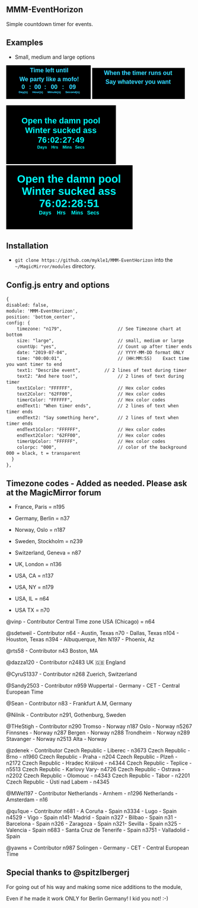 ## MMM-EventHorizon

Simple countdown timer for events.

## Examples

* Small, medium and large options

![](images/1.png) ![](images/2.png)

![](images/3.png) ![](images/4.png)

## Installation

* `git clone https://github.com/mykle1/MMM-EventHorizon` into the `~/MagicMirror/modules` directory.

## Config.js entry and options

```
{
disabled: false,
module: 'MMM-EventHorizon',
position: 'bottom_center',
config: {
    timezone: "n179",                     // See Timezone chart at bottom
    size: "large",                        // small, medium or large
    countUp: "yes",                       // Count up after timer ends
    date: "2019-07-04",                   // YYYY-MM-DD format ONLY
    time: "00:00:01",                     // (HH:MM:SS)    Exact time you want timer to end
    text1: "Describe event",         // 2 lines of text during timer
    text2: "And here too!",               // 2 lines of text during timer
    text1Color: "FFFFFF",                 // Hex color codes
    text2Color: "62FF00",                 // Hex color codes
    timerColor: "FFFFFF",                 // Hex color codes
    endText1: "When timer ends",          // 2 lines of text when timer ends
    endText2: "Say something here",       // 2 lines of text when timer ends
    endText1Color: "FFFFFF",              // Hex color codes
    endText2Color: "62FF00",              // Hex color codes
    timerUpColor: "FFFFFF",               // Hex color codes
    colorpc: "000",                       // color of the background 000 = black, t = transparent
  }
},
```

## Timezone codes - Added as needed. Please ask at the MagicMirror forum

* France, Paris = n195

* Germany, Berlin = n37

* Norway, Oslo = n187

* Sweden, Stockholm = n239

* Switzerland, Geneva = n87

* UK, London = n136

* USA, CA = n137
* USA, NY = n179
* USA, IL = n64
* USA TX = n70

@vinp - Contributor
Central Time zone USA (Chicago) = n64

@sdetweil - Contributor
n64 - Austin, Texas
n70 - Dallas, Texas
n104 - Houston, Texas
n394 - Albuquerque, Nm
N197 - Phoenix, Az

@rts58 - Contributor
n43 Boston, MA

@dazza120 - Contributor
n2483 UK 🇬🇧 England

@CyruS1337 - Contributor
n268 Zuerich, Switzerland

@Sandy2503 - Contributor
n959 Wuppertal - Germany - CET - Central European Time

@Sean - Contributor
n83 - Frankfurt A.M, Germany

@Nilnik - Contributor
n291, Gothenburg, Sweden

@THeStigh - Contributor
n290 Tromso - Norway
n187 Oslo - Norway
n5267 Finnsnes - Norway
n287 Bergen - Norway
n288 Trondheim - Norway
n289 Stavanger - Norway
n2513 Alta - Norway

@zdenek - Contributor
Czech Republic - Liberec - n3673
Czech Republic - Brno - n1960
Czech Republic - Praha - n204
Czech Republic - Plzeň - n2172
Czech Republic - Hradec Králové - n4344
Czech Republic - Teplice - n5513
Czech Republic - Karlovy Vary- n4726
Czech Republic - Ostrava - n2202
Czech Republic - Olomouc - n4343
Czech Republic - Tábor - n2201
Czech Republic - Ústí nad Labem - n4345

@MWel197 - Contributor
Netherlands - Arnhem - n1296
Netherlands - Amsterdam - n16

@qu1que - Contributor
n681 - A Coruña - Spain
n3334 - Lugo - Spain
n4529 - Vigo - Spain
n141- Madrid - Spain
n327 - Bilbao - Spain
n31 - Barcelona - Spain
n326 - Zaragoza - Spain
n321- Sevilla - Spain
n325 - Valencia - Spain
n683 - Santa Cruz de Tenerife - Spain
n3751 - Valladolid - Spain

@yawns = Contributor
n987 Solingen - Germany - CET - Central European Time

## Special thanks to @spitzlbergerj

For going out of his way and making some nice additions to the module,

Even if he made it work ONLY for Berlin Germany! I kid you not! :-)
